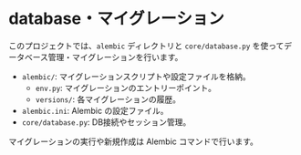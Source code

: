 # database・マイグレーション

このプロジェクトでは、`alembic` ディレクトリと `core/database.py` を使ってデータベース管理・マイグレーションを行います。

- `alembic/`: マイグレーションスクリプトや設定ファイルを格納。
  - `env.py`: マイグレーションのエントリーポイント。
  - `versions/`: 各マイグレーションの履歴。
- `alembic.ini`: Alembic の設定ファイル。
- `core/database.py`: DB接続やセッション管理。

マイグレーションの実行や新規作成は Alembic コマンドで行います。
